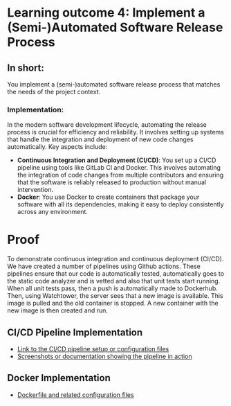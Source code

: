 # Learning outcome 4: Implement a (Semi-)Automated Software Release Process
## In short:
You implement a (semi-)automated software release process that matches the needs of the project context.

### Implementation:
In the modern software development lifecycle, automating the release process is crucial for efficiency and reliability. It involves setting up systems that handle the integration and deployment of new code changes automatically. Key aspects include:

- **Continuous Integration and Deployment (CI/CD)**: You set up a CI/CD pipeline using tools like GitLab CI and Docker. This involves automating the integration of code changes from multiple contributors and ensuring that the software is reliably released to production without manual intervention.
- **Docker**: You use Docker to create containers that package your software with all its dependencies, making it easy to deploy consistently across any environment.

# Proof
To demonstrate continuous integration and continuous deployment (CI/CD). We have created a number of pipelines using Github actions. These pipelines ensure that our code is automatically tested, automatically goes to the static code analyzer and is vetted and also that unit tests start running. When all unit tests pass, then a push is automatically made to Dockerhub. Then, using Watchtower, the server sees that a new image is available. This image is pulled and the old container is stopped. A new container with the new image is then created and run.
## CI/CD Pipeline Implementation
- [Link to the CI/CD pipeline setup or configuration files](https://github.com/NuanceDevs/Api-Gateway/actions/runs/7115536557/workflow)
- [Screenshots or documentation showing the pipeline in action](https://i.postimg.cc/VvXvqDsn/image.png)

## Docker Implementation
- [Dockerfile and related configuration files](https://github.com/NuanceDevs/Api-Gateway/blob/main/Dockerfile)

